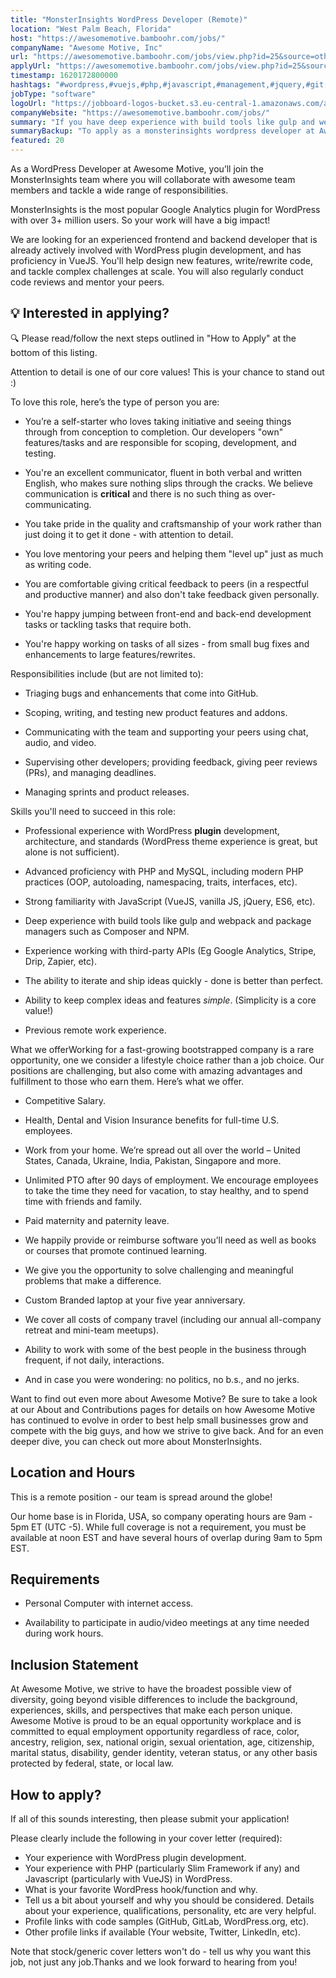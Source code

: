 ```yaml
---
title: "MonsterInsights WordPress Developer (Remote)"
location: "West Palm Beach, Florida"
host: "https://awesomemotive.bamboohr.com/jobs/"
companyName: "Awesome Motive, Inc"
url: "https://awesomemotive.bamboohr.com/jobs/view.php?id=25&source=other"
applyUrl: "https://awesomemotive.bamboohr.com/jobs/view.php?id=25&source=other"
timestamp: 1620172800000
hashtags: "#wordpress,#vuejs,#php,#javascript,#management,#jquery,#git,#analysis,#branding,#ui/ux"
jobType: "software"
logoUrl: "https://jobboard-logos-bucket.s3.eu-central-1.amazonaws.com/awesome-motive-inc"
companyWebsite: "https://awesomemotive.bamboohr.com/jobs/"
summary: "If you have deep experience with build tools like gulp and webpack and, Awesome Motive, Inc is looking for someone with your skillset."
summaryBackup: "To apply as a monsterinsights wordpress developer at Awesome Motive, Inc, you preferably need to have some knowledge of: #wordpress, #vuejs, #php."
featured: 20
---
```


As a WordPress Developer at Awesome Motive, you’ll join the MonsterInsights team where you will collaborate with awesome team members and tackle a wide range of responsibilities.

MonsterInsights is the most popular Google Analytics plugin for WordPress with over 3+ million users. So your work will have a big impact!

We are looking for an experienced frontend and backend developer that is already actively involved with WordPress plugin development, and has proficiency in VueJS. You'll help design new features, write/rewrite code, and tackle complex challenges at scale. You will also regularly conduct code reviews and mentor your peers.

## 💡 Interested in applying?

🔍 Please read/follow the next steps outlined in "How to Apply" at the bottom of this listing.

Attention to detail is one of our core values! This is your chance to stand out :)

To love this role, here’s the type of person you are:

*   You’re a self-starter who loves taking initiative and seeing things through from conception to completion. Our developers "own" features/tasks and are responsible for scoping, development, and testing.  
    
*   You're an excellent communicator, fluent in both verbal and written English, who makes sure nothing slips through the cracks. We believe communication is **critical** and there is no such thing as over-communicating.
*   You take pride in the quality and craftsmanship of your work rather than just doing it to get it done - with attention to detail.  
    
*   You love mentoring your peers and helping them "level up" just as much as writing code.
*   You are comfortable giving critical feedback to peers (in a respectful and productive manner) and also don't take feedback given personally.
*   You're happy jumping between front-end and back-end development tasks or tackling tasks that require both.
*   You're happy working on tasks of all sizes - from small bug fixes and enhancements to large features/rewrites.

Responsibilities include (but are not limited to):

*   Triaging bugs and enhancements that come into GitHub.  
    
*   Scoping, writing, and testing new product features and addons.  
    
*   Communicating with the team and supporting your peers using chat, audio, and video.
*   Supervising other developers; providing feedback, giving peer reviews (PRs), and managing deadlines.  
    
*   Managing sprints and product releases.

Skills you'll need to succeed in this role:

*   Professional experience with WordPress **plugin** development, architecture, and standards (WordPress theme experience is great, but alone is not sufficient).
*   Advanced proficiency with PHP and MySQL, including modern PHP practices (OOP, autoloading, namespacing, traits, interfaces, etc).
*   Strong familiarity with JavaScript (VueJS, vanilla JS, jQuery, ES6, etc).
*   Deep experience with build tools like gulp and webpack and package managers such as Composer and NPM.
*   Experience working with third-party APIs (Eg Google Analytics, Stripe, Drip, Zapier, etc).  
    
*   The ability to iterate and ship ideas quickly - done is better than perfect.  
    
*   Ability to keep complex ideas and features _simple_. (Simplicity is a core value!)
*   Previous remote work experience.

What we offerWorking for a fast-growing bootstrapped company is a rare opportunity, one we consider a lifestyle choice rather than a job choice. Our positions are challenging, but also come with amazing advantages and fulfillment to those who earn them. Here’s what we offer.

*   Competitive Salary.
*   Health, Dental and Vision Insurance benefits for full-time U.S. employees.  
    
*   Work from your home. We’re spread out all over the world – United States, Canada, Ukraine, India, Pakistan, Singapore and more.
*   Unlimited PTO after 90 days of employment. We encourage employees to take the time they need for vacation, to stay healthy, and to spend time with friends and family.
*   Paid maternity and paternity leave.
*   We happily provide or reimburse software you’ll need as well as books or courses that promote continued learning.
*   We give you the opportunity to solve challenging and meaningful problems that make a difference.
*   Custom Branded laptop at your five year anniversary.
*   We cover all costs of company travel (including our annual all-company retreat and mini-team meetups).
*   Ability to work with some of the best people in the business through frequent, if not daily, interactions.
*   And in case you were wondering: no politics, no b.s., and no jerks.

Want to find out even more about Awesome Motive? Be sure to take a look at our About and Contributions pages for details on how Awesome Motive has continued to evolve in order to best help small businesses grow and compete with the big guys, and how we strive to give back. And for an even deeper dive, you can check out more about MonsterInsights.

## Location and Hours

This is a remote position - our team is spread around the globe!

Our home base is in Florida, USA, so company operating hours are 9am - 5pm ET (UTC -5). While full coverage is not a requirement, you must be available at noon EST and have several hours of overlap during 9am to 5pm EST.

## Requirements

*   Personal Computer with internet access.  
    
*   Availability to participate in audio/video meetings at any time needed during work hours.  
    

## Inclusion Statement

At Awesome Motive, we strive to have the broadest possible view of diversity, going beyond visible differences to include the background, experiences, skills, and perspectives that make each person unique. Awesome Motive is proud to be an equal opportunity workplace and is committed to equal employment opportunity regardless of race, color, ancestry, religion, sex, national origin, sexual orientation, age, citizenship, marital status, disability, gender identity, veteran status, or any other basis protected by federal, state, or local law.

## How to apply?

If all of this sounds interesting, then please submit your application!

Please clearly include the following in your cover letter (required):

*   Your experience with WordPress plugin development.
*   Your experience with PHP (particularly Slim Framework if any) and Javascript (particularly with VueJS) in WordPress.
*   What is your favorite WordPress hook/function and why.
*   Tell us a bit about yourself and why you should be considered. Details about your experience, qualifications, personality, etc are very helpful.
*   Profile links with code samples (GitHub, GitLab, WordPress.org, etc).
*   Other profile links if available (Your website, Twitter, LinkedIn, etc).

Note that stock/generic cover letters won't do - tell us why you want this job, not just any job.Thanks and we look forward to hearing from you!

